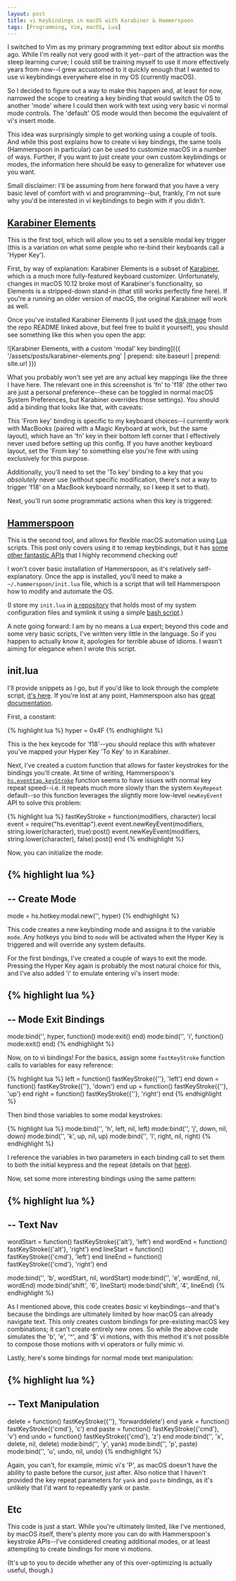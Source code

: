 ```yaml
---
layout: post
title: vi Keybindings in macOS with Karabiner & Hammerspoon 
tags: [Programming, Vim, macOS, Lua]
---
```


I switched to Vim as my primary programming text editor about six months ago. While I'm really not very good with it yet--part of the attraction was the steep learning curve; I could still be training myself to use it more effectively years from now--I grew accustomed to it quickly enough that I wanted to use vi keybindings everywhere else in my OS (currently macOS). 

So I decided to figure out a way to make this happen and, at least for now, narrowed the scope to creating a key binding that would switch the OS to another 'mode' where I could then work with text using very basic vi normal mode controls. The 'default' OS mode would then become the equivalent of vi's insert mode. 

This idea was surprisingly simple to get working using a couple of tools. And while this post explains how to create vi key bindings, the same tools (Hammerspoon in particular) can be used to customize macOS in a number of ways. Further, if you want to just create your own custom keybindings or modes, the information here should be easy to generalize for whatever use you want.

Small disclaimer: I'll be assuming from here forward that you have a very basic level of comfort with vi and programming--but, frankly, I'm not sure why you'd be interested in vi keybindings to begin with if you didn't.

## [Karabiner Elements](https://github.com/tekezo/Karabiner-Elements)

This is the first tool, which will allow you to set a sensible modal key trigger (this is a variation on what some people who re-bind their keyboards call a 'Hyper Key').

First, by way of explanation: Karabiner Elements is a subset of [Karabiner](https://pqrs.org/osx/karabiner/), which is a much more fully-featured keyboard customizer. Unfortunately, changes in macOS 10.12 broke most of Karabiner's functionality, so Elements is a stripped-down stand-in (that still works perfectly fine here). If you're a running an older version of macOS, the original Karabiner will work as well.

Once you've installed Karabiner Elements (I just used the [disk image](https://pqrs.org/latest/karabiner-elements-latest.dmg) from the repo README linked above, but feel free to build it yourself), you should see something like this when you open the app:

![Karabiner Elements, with a custom 'modal' key binding]({{ '/assets/posts/karabiner-elements.png' | prepend: site.baseurl | prepend: site.url }})

What you probably won't see yet are any actual key mappings like the three I have here. The relevant one in this screenshot is 'fn' to 'f18' (the other two are just a personal preference--these can be toggled in normal macOS System Preferences, but Karabiner overrides those settings). You should add a binding that looks like that, with caveats:

This 'From key' binding is specific to my keyboard choices--I currently work with MacBooks (paired with a Magic Keyboard at work, but the same layout), which have an 'fn' key in their bottom left corner that I effectively never used before setting up this config. If you have another keyboard layout, set the 'From key' to something else you're fine with using exclusively for this purpose.

Additionally, you'll need to set the 'To key' binding to a key that you *absolutely* never use (without specific modification, there's not a way to trigger 'f18' on a MacBook keyboard normally, so I keep it set to that). 

Next, you'll run some programmatic actions when this key is triggered:

## [Hammerspoon](http://www.hammerspoon.org/)

This is the second tool, and allows for flexible macOS automation using [Lua](https://www.lua.org/) scripts. This post only covers using it to remap keybindings, but it has [some other fantastic APIs](http://www.hammerspoon.org/docs/index.html) that I highly recommend checking out!

I won't cover basic installation of Hammerspoon, as it's relatively self-explanatory. Once the app is installed, you'll need to make a `~/.hammerspoon/init.lua` file, which is a script that will tell Hammerspoon how to modify and automate the OS. 

(I store my `init.lua` in [a repository](https://github.com/tayloraburgess/dotfiles) that holds most of my system configuration files and symlink it using a simple [bash script](https://github.com/tayloraburgess/dotfiles/blob/01f43436f104ae9e778f75c68bdc680cfee13bbc/install.sh).)

A note going forward: I am by no means a Lua expert; beyond this code and some very basic scripts, I've written very little in the language. So if you happen to actually know it, apologies for terrible abuse of idioms. I wasn't aiming for elegance when I wrote this script.

## init.lua

I'll provide snippets as I go, but if you'd like to look through the complete script, [it's here](https://github.com/tayloraburgess/dotfiles/blob/a8756947774fac561cc9472862ae80523bb5a6e6/init.lua). If you're lost at any point, Hammerspoon also has [great documentation](http://www.hammerspoon.org/docs/). 

First, a constant:

{% highlight lua %}
hyper = 0x4F
{% endhighlight %}

This is the hex keycode for 'f18'--you should replace this with whatever you've mapped your Hyper Key 'To Key' to in Karabiner.

Next, I've created a custom function that allows for faster keystrokes for the bindings you'll create. At time of writing, Hammerspoon's [`hs.eventtap.keyStroke`](http://www.hammerspoon.org/docs/hs.eventtap.html#keyStroke) function seems to have issues with normal key repeat speed--i.e. it repeats much more slowly than the system `KeyRepeat` default--so this function leverages the slightly more low-level `newKeyEvent` API to solve this problem:

{% highlight lua %}
fastKeyStroke = function(modifiers, character)
  local event = require("hs.eventtap").event
  event.newKeyEvent(modifiers, string.lower(character), true):post()
  event.newKeyEvent(modifiers, string.lower(character), false):post()
end
{% endhighlight %}

Now, you can initialize the mode:

{% highlight lua %}
--
-- Create Mode
--

mode = hs.hotkey.modal.new('', hyper)
{% endhighlight %}

This code creates a new keybinding mode and assigns it to the variable `mode`. Any hotkeys you bind to `mode` will be activated when the Hyper Key is triggered and will override any system defaults.

For the first bindings, I've created a couple of ways to exit the mode. Pressing the Hyper Key again is probably the most natural choice for this, and I've also added 'i' to emulate entering vi's insert mode:

{% highlight lua %}
--
-- Mode Exit Bindings
--

mode:bind('', hyper, function() mode:exit() end)
mode:bind('', 'i', function() mode:exit() end)
{% endhighlight %}

Now, on to vi bindings! For the basics, assign some `fastKeyStroke` function calls to variables for easy reference:

{% highlight lua %}
left = function() fastKeyStroke({''}, 'left') end
down = function() fastKeyStroke({''}, 'down') end
up = function() fastKeyStroke({''}, 'up') end
right = function() fastKeyStroke({''}, 'right') end
{% endhighlight %}

Then bind those variables to some modal keystrokes:

{% highlight lua %}
mode:bind('', 'h', left, nil, left)
mode:bind('', 'j', down, nil, down)
mode:bind('', 'k', up, nil, up)
mode:bind('', 'l', right, nil, right)
{% endhighlight %}

I reference the variables in two parameters in each binding call to set them to both the initial keypress and the repeat (details on that [here](http://www.hammerspoon.org/docs/hs.hotkey.modal.html#bind)).

Now, set some more interesting bindings using the same pattern:

{% highlight lua %}
--
-- Text Nav
--

wordStart = function() fastKeyStroke({'alt'}, 'left') end
wordEnd = function() fastKeyStroke({'alt'}, 'right') end
lineStart = function() fastKeyStroke({'cmd'}, 'left') end
lineEnd = function() fastKeyStroke({'cmd'}, 'right') end

mode:bind('', 'b', wordStart, nil, wordStart)
mode:bind('', 'e', wordEnd, nil, wordEnd)
mode:bind('shift', '6', lineStart)
mode:bind('shift', '4', lineEnd)
{% endhighlight %}

As I mentioned above, this code creates *basic* vi keybindings--and that's because the bindings are ultimately limited by how macOS can already navigate text. This only creates custom bindings for pre-existing macOS key combinations; it can't create entirely new ones. So while the above code simulates the 'b', 'e', '^', and '$' vi motions, with this method it's not possible to compose those motions with vi operators or fully mimic vi.  

Lastly, here's some bindings for normal mode text manipulation:

{% highlight lua %}
--
-- Text Manipulation
--

delete = function() fastKeyStroke({''}, 'forwarddelete') end
yank = function() fastKeyStroke({'cmd'}, 'c') end
paste = function() fastKeyStroke({'cmd'}, 'v') end
undo = function() fastKeyStroke({'cmd'}, 'z') end
mode:bind('', 'x', delete, nil, delete)
mode:bind('', 'y', yank)
mode:bind('', 'p', paste)
mode:bind('', 'u', undo, nil, undo)
{% endhighlight %}

Again, you can't, for example, mimic vi's 'P', as macOS doesn't have the ability to paste before the cursor, just after. Also notice that I haven't provided the key repeat parameters for `yank` and `paste` bindings, as it's unlikely that I'd want to repeatedly yank or paste. 

## Etc 

This code is just a start. While you're ultimately limited, like I've mentioned, by macOS itself, there's plenty more you can do with Hammerspoon's keystroke APIs--I've considered creating additional modes, or at least attempting to create bindings for more vi motions. 

(It's up to you to decide whether any of this over-optimizing is actually useful, though.)
